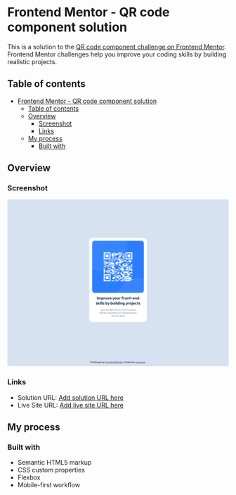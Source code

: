 # Frontend Mentor - QR code component solution

This is a solution to the [QR code component challenge on Frontend Mentor](https://www.frontendmentor.io/challenges/qr-code-component-iux_sIO_H). Frontend Mentor challenges help you improve your coding skills by building realistic projects.

## Table of contents

- [Frontend Mentor - QR code component solution](#frontend-mentor---qr-code-component-solution)
  - [Table of contents](#table-of-contents)
  - [Overview](#overview)
    - [Screenshot](#screenshot)
    - [Links](#links)
  - [My process](#my-process)
    - [Built with](#built-with)

## Overview

### Screenshot

![](./screenshot.jpg)

### Links

- Solution URL: [Add solution URL here](https://github.com/xversone/QR-code-component)
- Live Site URL: [Add live site URL here](https://xversone.github.io/QR-code-component/)

## My process

### Built with

- Semantic HTML5 markup
- CSS custom properties
- Flexbox
- Mobile-first workflow
